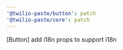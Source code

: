 ```yaml
---
'@twilio-paste/button': patch
'@twilio-paste/core': patch
---
```


[Button] add i18n props to support i18n
